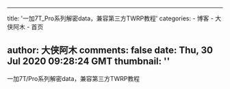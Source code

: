 
---
title: '一加7T_Pro系列解密data，兼容第三方TWRP教程'
categories: 
    - 博客
    - 大侠阿木
    - 首页

author: 大侠阿木
comments: false
date: Thu, 30 Jul 2020 09:28:24 GMT
thumbnail: ''
---

<div>   
一加7T/Pro系列解密data，兼容第三方TWRP教程  
</div>
            